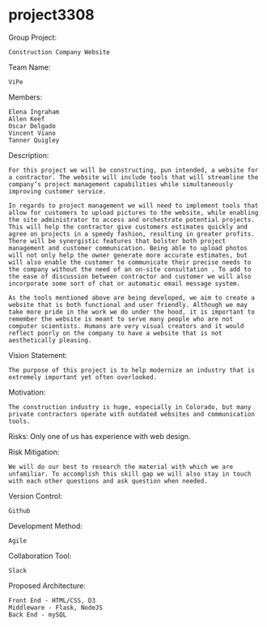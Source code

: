# project3308
Group Project: 

	Construction Company Website


Team Name: 

	ViPe


Members: 

	Elena Ingraham
	Allen Keef
	Oscar Delgado
	Vincent Viano
	Tanner Quigley


Description:

	For this project we will be constructing, pun intended, a website for a contractor. The website will include tools that will streamline the company’s project management capabilities while simultaneously improving customer service.

	In regards to project management we will need to implement tools that allow for customers to upload pictures to the website, while enabling the site administrator to access and orchestrate potential projects. This will help the contractor give customers estimates quickly and agree on projects in a speedy fashion, resulting in greater profits. There will be synergistic features that bolster both project management and customer communication. Being able to upload photos will not only help the owner generate more accurate estimates, but will also enable the customer to communicate their precise needs to the company without the need of an on-site consultation . To add to the ease of discussion between contractor and customer we will also incorporate some sort of chat or automatic email message system.

	As the tools mentioned above are being developed, we aim to create a website that is both functional and user friendly. Although we may take more pride in the work we do under the hood, it is important to remember the website is meant to serve many people who are not computer scientists. Humans are very visual creators and it would reflect poorly on the company to have a website that is not aesthetically pleasing. 


Vision Statement: 

	The purpose of this project is to help modernize an industry that is extremely important yet often overlooked. 


Motivation: 

	The construction industry is huge, especially in Colorado, but many private contractors operate with outdated websites and communication tools.


Risks: Only one of us has experience with web design.


Risk Mitigation: 

	We will do our best to research the material with which we are unfamiliar. To accomplish this skill gap we will also stay in touch with each other questions and ask question when needed. 


Version Control:

	Github


Development Method:

	Agile	


Collaboration Tool:

	Slack 


Proposed Architecture: 

	Front End - HTML/CSS, D3
	Middleware - Flask, NodeJS
	Back End - mySQL






